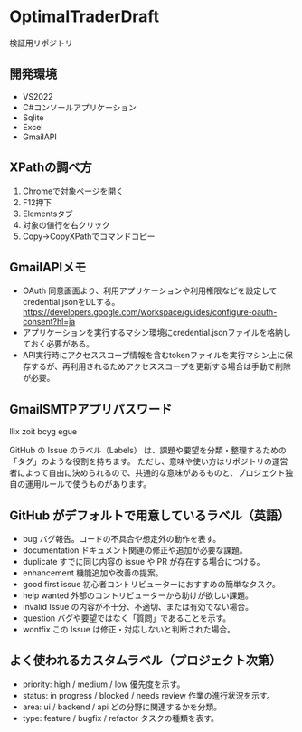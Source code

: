 # OptimalTraderDraft
検証用リポジトリ

## 開発環境
* VS2022
* C#コンソールアプリケーション
* Sqlite
* Excel
* GmailAPI

## XPathの調べ方
1. Chromeで対象ページを開く
2. F12押下
3. Elementsタブ
4. 対象の値行を右クリック
5. Copy→CopyXPathでコマンドコピー

## GmailAPIメモ
* OAuth 同意画面より、利用アプリケーションや利用権限などを設定してcredential.jsonをDLする。
https://developers.google.com/workspace/guides/configure-oauth-consent?hl=ja
* アプリケーションを実行するマシン環境にcredential.jsonファイルを格納しておく必要がある。
* API実行時にアクセススコープ情報を含むtokenファイルを実行マシン上に保存するが、再利用されるためアクセススコープを更新する場合は手動で削除が必要。

## GmailSMTPアプリパスワード
llix zoit bcyg egue

GitHub の Issue のラベル（Labels） は、課題や要望を分類・整理するための「タグ」のような役割を持ちます。
ただし、意味や使い方はリポジトリの運営者によって自由に決められるので、共通的な意味があるものと、プロジェクト独自の運用ルールで使うものがあります。

## GitHub がデフォルトで用意しているラベル（英語）

* bug
バグ報告。コードの不具合や想定外の動作を表す。
* documentation
ドキュメント関連の修正や追加が必要な課題。
* duplicate
すでに同じ内容の issue や PR が存在する場合につける。
* enhancement
機能追加や改善の提案。
* good first issue
初心者コントリビューターにおすすめの簡単なタスク。
* help wanted
外部のコントリビューターから助けが欲しい課題。
* invalid
Issue の内容が不十分、不適切、または有効でない場合。
* question
バグや要望ではなく「質問」であることを示す。
* wontfix
この Issue は修正・対応しないと判断された場合。

## よく使われるカスタムラベル（プロジェクト次第）
* priority: high / medium / low
優先度を示す。
* status: in progress / blocked / needs review
作業の進行状況を示す。
* area: ui / backend / api
どの分野に関連するかを分類。
* type: feature / bugfix / refactor
タスクの種類を表す。
